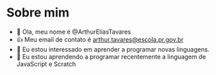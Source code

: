 # Sobre mim
- 👋 Ola, meu nome é @ArthurEliasTavares
- :+1: Meu email de contato é arthur.tavares@escola.pr.gov.br
- 👀 Eu estou interessado em aprender a programar novas linguagens.
- 🌱 Eu estou aprendendo a programar recentemente a linguagem de JavaScript e Scratch


<!---
ArthurEliasTavares/ArthurEliasTavares is a ✨ special ✨ repository because its `README.md` (this file) appears on your GitHub profile.
You can click the Preview link to take a look at your changes.
--->

